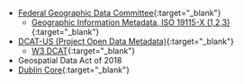 * [Federal Geographic Data Committee](https://www.fgdc.gov/standards){:target="_blank"}
    * [Geographic Information Metadata, ISO 19115-X (1,2,3)](https://www.fgdc.gov/metadata/iso-suite-of-geospatial-metadata-standards){:target="_blank"}
* [DCAT-US (Project Open Data Metadata)](https://resources.data.gov/resources/dcat-us/){:target="_blank"}
    * [W3 DCAT](https://www.w3.org/TR/vocab-dcat/){:target="_blank"}
* Geospatial Data Act of 2018
* [Dublin Core](https://www.dublincore.org/specifications/dublin-core/dces/){:target="_blank"}